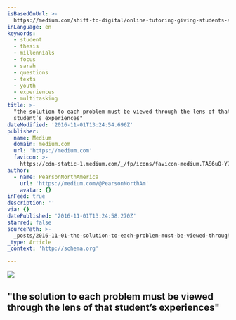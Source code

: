```yaml
---
isBasedOnUrl: >-
  https://medium.com/shift-to-digital/online-tutoring-giving-students-a-place-to-ask-dumb-questions-b1b7242f83f8#.whed3aylm
inLanguage: en
keywords:
  - student
  - thesis
  - millennials
  - focus
  - sarah
  - questions
  - texts
  - youth
  - experiences
  - multitasking
title: >-
  "the solution to each problem must be viewed through the lens of that
  student’s experiences" 
dateModified: '2016-11-01T13:24:54.696Z'
publisher:
  name: Medium
  domain: medium.com
  url: 'https://medium.com'
  favicon: >-
    https://cdn-static-1.medium.com/_/fp/icons/favicon-medium.TAS6uQ-Y7kcKgi0xjcYHXw.ico
author:
  - name: PearsonNorthAmerica
    url: 'https://medium.com/@PearsonNorthAm'
    avatar: {}
inFeed: true
description: ''
via: {}
datePublished: '2016-11-01T13:24:58.270Z'
starred: false
sourcePath: >-
  _posts/2016-11-01-the-solution-to-each-problem-must-be-viewed-through-the-len.md
_type: Article
_context: 'http://schema.org'

---
```

<article style=""><img src="https://imgflo.herokuapp.com/graph/2b2431f8e7ba7b0/ec163d3f3875f40bb62df85ec102644f/noop.png?input=https%3A%2F%2Fcdn-images-1.medium.com%2Fmax%2F1200%2F1*LLQOCVhRrsJNuRlRjsY9JA.png" /><h1>"the solution to each problem must be viewed through the lens of that student’s experiences" </h1></article>